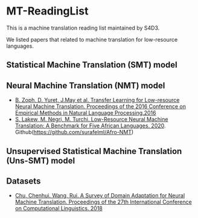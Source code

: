 # MT-ReadingList

This is a machine translation reading list maintained by S4D3. 

We listed papers that related to machine translation for low-resource languages. 

## Statistical Machine Translation (SMT) model
## Neural Machine Translation (NMT) model
* [B. Zoph, D. Yuret, J.May et al. Transfer Learning for Low-resource Neural Machine Translation. Proceedings of the 2016 Conference on Empirical Methods in Natural Language Processing.2016](https://www.aclweb.org/anthology/D16-1163/)
* [S. Lakew, M. Negri, M. Turchi. Low-Resource Neural Machine Translation: A Benchmark for Five African Languages. 2020](https://paperswithcode.com/paper/low-resource-neural-machine-translation-a). Github(https://github.com/surafelml/Afro-NMT)

## Unsupervised Statistical Machine Translation (Uns-SMT) model

## Datasets
* [Chu, Chenhui. Wang, Rui. A Survey of Domain Adaptation for Neural Machine Translation. Proceedings of the 27th International Conference on Computational Linguistics. 2018](https://www.aclweb.org/anthology/C18-1111/)
